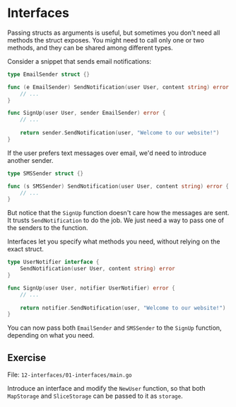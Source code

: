 # Interfaces

Passing structs as arguments is useful, but sometimes you don't need all methods the struct exposes.
You might need to call only one or two methods, and they can be shared among different types. 

Consider a snippet that sends email notifications:

```go
type EmailSender struct {}

func (e EmailSender) SendNotification(user User, content string) error { 
	// ...
}

func SignUp(user User, sender EmailSender) error {
	// ...
	
	return sender.SendNotification(user, "Welcome to our website!")
}
```

If the user prefers text messages over email, we'd need to introduce another sender.

```go
type SMSSender struct {}

func (s SMSSender) SendNotification(user User, content string) error { 
	// ...
}
```

But notice that the `SignUp` function doesn't care how the messages are sent.
It trusts `SendNotification` to do the job. We just need a way to pass one of the senders to the function.

Interfaces let you specify what methods you need, without relying on the exact struct.

```go
type UserNotifier interface {
	SendNotification(user User, content string) error	
}

func SignUp(user User, notifier UserNotifier) error {
	// ... 
	
	return notifier.SendNotification(user, "Welcome to our website!")
}
```

You can now pass both `EmailSender` and `SMSSender` to the `SignUp` function, depending on what you need.

## Exercise

File: `12-interfaces/01-interfaces/main.go`

Introduce an interface and modify the `NewUser` function, so that both `MapStorage` and `SliceStorage` can be passed to it as `storage`.
